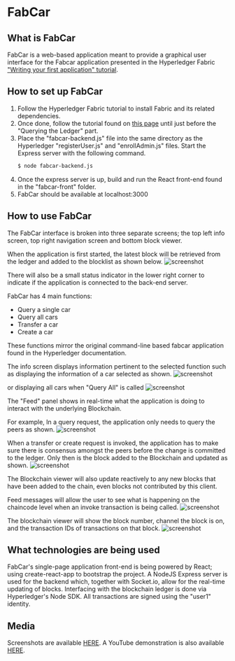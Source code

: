 # FabCar

## What is FabCar
FabCar is a web-based application meant to provide a graphical user interface for the Fabcar application presented in the Hyperledger Fabric ["Writing your first application" tutorial](https://hyperledger-fabric.readthedocs.io/en/release-1.2/write_first_app.html).

## How to set up FabCar
1. Follow the Hyperledger Fabric tutorial to install Fabric and its related dependencies.
2. Once done, follow the tutorial found on [this page](https://hyperledger-fabric.readthedocs.io/en/release-1.2/write_first_app.html) until just before the "Querying the Ledger" part.
3. Place the "fabcar-backend.js" file into the same directory as the Hyperledger "registerUser.js" and "enrollAdmin.js" files. Start the Express server with the following command.
     ```sh
    $ node fabcar-backend.js
    ```
4. Once the express server is up, build and run the React front-end found in the "fabcar-front" folder.
5. FabCar should be available at localhost:3000

## How to use FabCar
The FabCar interface is broken into three separate screens; the top left info screen, top right navigation screen and bottom block viewer.

When the application is first started, the latest block will be retrieved from the ledger and added to the blocklist as shown below.
 ![screenshot](https://github.com/TheIanSim/FabCar/blob/master/Media/Screen%20Shot%202018-08-10%20at%2012.14.26%20AM.png)

There will also be a small status indicator in the lower right corner to indicate if the application is connected to the back-end server.

FabCar has 4 main functions:

- Query a single car
- Query all cars
- Transfer a car
- Create a car

These functions mirror the original command-line based fabcar application found in the Hyperledger documentation.

The info screen displays information pertinent to the selected function such as displaying the information of a car selected as shown.
![screenshot](https://github.com/TheIanSim/FabCar/blob/master/Media/Screen%20Shot%202018-08-10%20at%2012.15.07%20AM.png)

or displaying all cars when "Query All" is called
![screenshot](https://github.com/TheIanSim/FabCar/blob/master/Media/Screen%20Shot%202018-08-10%20at%2012.15.28%20AM.png)

The "Feed" panel shows in real-time what the application is doing to interact with the underlying Blockchain.

For example, In a query request, the application only needs to query the peers as shown.
 ![screenshot](https://github.com/TheIanSim/FabCar/blob/master/Media/Screen%20Shot%202018-08-10%20at%2012.15.45%20AM.png)


When a transfer or create request is invoked, the application has to make sure there is consensus amongst the peers before the change is committed to the ledger. Only then is the block added to the Blockchain and updated as shown.
![screenshot](https://github.com/TheIanSim/FabCar/blob/master/Media/Screen%20Shot%202018-08-10%20at%2012.16.16%20AM.png)

The Blockchain viewer will also update reactively to any new blocks that have been added to the chain, even blocks not contributed by this client.

Feed messages will allow the user to see what is happening on the chaincode level when an invoke transaction is being called. ![screenshot](https://github.com/TheIanSim/FabCar/blob/master/Media/Screen%20Shot%202018-08-10%20at%2012.16.33%20AM.png)

The blockchain viewer will show the block number, channel the block is on, and the transaction IDs of transactions on that block.
![screenshot](https://github.com/TheIanSim/FabCar/blob/master/Media/Screen%20Shot%202018-08-10%20at%2012.19.41%20AM.png)



## What technologies are being used
FabCar's single-page application front-end is being powered by React; using create-react-app to bootstrap the project. A NodeJS Express server is used for the backend which, together with Socket.io, allow for the real-time updating of blocks.
Interfacing with the blockchain ledger is done via Hyperledger's Node SDK. All transactions are signed using the "user1" identity.

## Media
Screenshots are available [HERE](/Media).
A YouTube demonstration is also available [HERE]().

